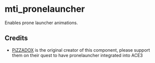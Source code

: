 mti_pronelauncher
========

Enables prone launcher animations.


## Credits

- [PiZZADOX](https://github.com/PiZZADOX) is the original creator of this component, please support them on their quest to have pronelauncher integrated into ACE3
